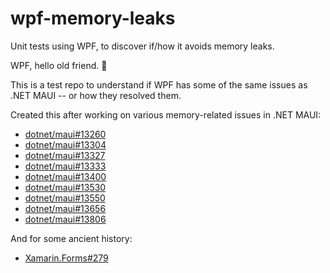 # wpf-memory-leaks

Unit tests using WPF, to discover if/how it avoids memory leaks.

WPF, hello old friend. 👋

This is a test repo to understand if WPF has some of the same issues
as .NET MAUI -- or how they resolved them.

Created this after working on various memory-related issues in .NET
MAUI:

* [dotnet/maui#13260](https://github.com/dotnet/maui/pull/13260)
* [dotnet/maui#13304](https://github.com/dotnet/maui/pull/13304)
* [dotnet/maui#13327](https://github.com/dotnet/maui/pull/13327)
* [dotnet/maui#13333](https://github.com/dotnet/maui/pull/13333)
* [dotnet/maui#13400](https://github.com/dotnet/maui/pull/13400)
* [dotnet/maui#13530](https://github.com/dotnet/maui/pull/13530)
* [dotnet/maui#13550](https://github.com/dotnet/maui/pull/13550)
* [dotnet/maui#13656](https://github.com/dotnet/maui/pull/13656)
* [dotnet/maui#13806](https://github.com/dotnet/maui/pull/13806)

And for some ancient history:

* [Xamarin.Forms#279](https://github.com/xamarin/Xamarin.Forms/pull/279)
